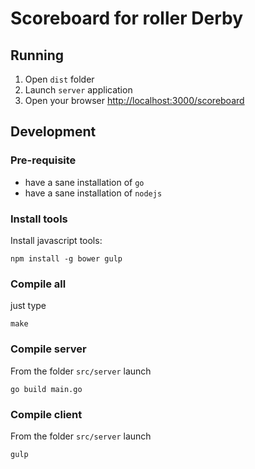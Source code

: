 # Scoreboard for roller Derby

## Running
1. Open `dist` folder 
2. Launch  `server` application
3. Open your browser [http://localhost:3000/scoreboard](http://localhost:3000/scoreboard)

## Development

### Pre-requisite
* have a sane installation of `go`
* have a sane installation of `nodejs`

### Install tools
Install javascript tools:
```
npm install -g bower gulp
```

### Compile all
just type 
```
make
```

### Compile server
From the folder `src/server` launch
```
go build main.go
```

### Compile client
From the folder `src/server` launch
```
gulp
```
